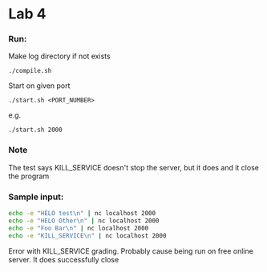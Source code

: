 # Lab 4

### Run:

Make log directory if not exists

`./compile.sh`

Start on given port

`./start.sh <PORT_NUMBER>`

e.g.

`./start.sh 2000`

### Note

The test says KILL_SERVICE doesn't stop the server, but it does and it close the program


### Sample input: 

```bash
echo -e "HELO test\n" | nc localhost 2000
echo -e "HELO Other\n" | nc localhost 2000
echo -e "Foo Bar\n" | nc localhost 2000
echo -e "KILL_SERVICE\n" | nc localhost 2000
```

Error with KILL_SERVICE grading.
Probably cause being run on free online server. It does successfully close

